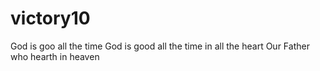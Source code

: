 # victory10
God is goo all the time
God is good all the time 
in all the heart
Our Father who hearth in heaven 
